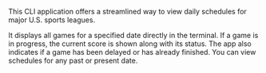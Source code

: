 This CLI application offers a streamlined way to view daily schedules for major U.S. sports leagues.

It displays all games for a specified date directly in the terminal. If a game is in progress, the current score is shown along with its status. The app also indicates if a game has been delayed or has already finished.
You can view schedules for any past or present date.


